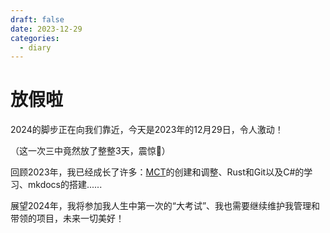 ```yaml
---
draft: false
date: 2023-12-29
categories:
  - diary
---
```


# 放假啦

2024的脚步正在向我们靠近，今天是2023年的12月29日，令人激动！

（这一次三中竟然放了整整3天，震惊🤯）

回顾2023年，我已经成长了许多：[MCT](https://github.com/QuantumLS-Studio/MathCentralTool)的创建和调整、Rust和Git以及C#的学习、mkdocs的搭建......

展望2024年，我将参加我人生中第一次的“大考试”、我也需要继续维护我管理和带领的项目，未来一切美好！

